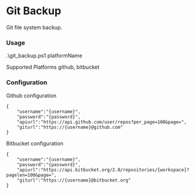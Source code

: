 # Git Backup
Git file system backup.

### Usage
.\git_backup.ps1 platformName

Supported Platforms github, bitbucket

### Configuration

Github configuration
```
{
	"username":"{username}",
	"password":"{password}",
	"apiurl":"https://api.github.com/user/repos?per_page=100&page=",
	"giturl":"https://{username}@github.com"
}
```

Bitbucket configuration
```
{
	"username":"{username}",
	"password":"{password}",
	"apiurl":"https://api.bitbucket.org/2.0/repositories/{workspace}?pagelen=100&page=",
	"giturl":"https://{username}@bitbucket.org"
}
```


